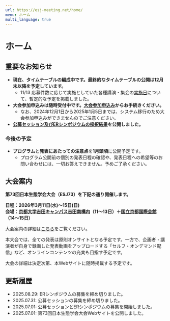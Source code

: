 ```yaml
---
url: https://esj-meeting.net/home/
menu: ホーム
multi_language: true
---
```


# ホーム

## 重要なお知らせ

- **現在、タイムテーブルの編成中です。最終的なタイムテーブルの公開は12月末以降を予定しています。**
    - 11/13 応募件数に応じて実施としていた各種講演・集会の[実施日](about#スケジュール)について、暫定的な予定を掲載しました。
- **大会参加申込みは随時受付中です。[大会参加申込み](registinfo#大会参加申込み)からお手続きください。**
    - なお、2024年12月1日から2025年1月5日までは、システム移行のため大会参加申込みができませんのでご注意ください。
- **[公募セッション及びERシンポジウムの採択結果](session)を公開しました。**

### 今後の予定

- **プログラム**と**発表にあたっての注意点**を**1月頭頃**に公開予定です。
    - プログラム公開前の個別の発表日程の確認や、発表日程への希望等のお問い合わせには、一切お答えできません。予めご了承ください。

## 大会案内

**第73回日本生態学会大会（ESJ73）を下記の通り開催します。**

**日程：2026年3月11日(水)〜15日(日)**  
**会場：[京都大学吉田キャンパス吉田南構内](https://maps.app.goo.gl/LHLBy3ZXNsiJq8bb6)（11～13日）＋[国立京都国際会館](https://maps.app.goo.gl/hutdNrXRaDugNpSy7)（14～15日）**

大会案内の詳細は[こちら](/about)をご覧ください。

本大会では、全ての発表は原則オンサイトとなる予定です。一方で、企画者・講演者が自身で録画した発表動画をアップロードする「セルフ・オンデマンド配信」など、オンラインコンテンツの充実も目指す予定です。

大会の詳細は決定次第、本Webサイトに随時掲載する予定です。

## 更新履歴

- 2025.08.29: ERシンポジウムの募集を締め切りました。
- 2025.07.31: 公募セッションの募集を締め切りました。
- 2025.07.01: 公募セッションとERシンポジウムの募集を開始しました。
- 2025.07.01: 第73回日本生態学会大会Webサイトを公開しました。
